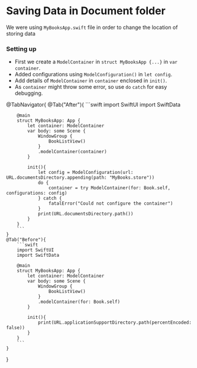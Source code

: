 # Saving Data in Document folder

We were using `MyBooksApp.swift` file in order to change the location of storing data


### Setting up
- First we create a `ModelContainer` in `struct MyBooksApp {...}` in `var container`.
- Added configurations using `ModelConfiguration()` in `let config`.
- Add details of `ModelContainer` in `container` enclosed in `init()`.
- As `container` might throw some error, so use `do` `catch` for easy debugging.

@TabNavigator{
    @Tab("After"){
        ```swift
        import SwiftUI
        import SwiftData

        @main
        struct MyBooksApp: App {
            let container: ModelContainer
            var body: some Scene {
                WindowGroup {
                    BookListView()   
                }
                .modelContainer(container)
            }
            
            init(){
                let config = ModelConfiguration(url: URL.documentsDirectory.appending(path: "MyBooks.store"))
                do {
                    container = try ModelContainer(for: Book.self, configurations: config)
                } catch {
                    fatalError("Could not configure the container")
                }
                print(URL.documentsDirectory.path())
            }
        }
        ```
    }
    @Tab("Before"){
        ```swift
        import SwiftUI
        import SwiftData

        @main
        struct MyBooksApp: App {
            let container: ModelContainer
            var body: some Scene {
                WindowGroup {
                    BookListView()
                }
                .modelContainer(for: Book.self)
            }
            
            init(){
                print(URL.applicationSupportDirectory.path(percentEncoded: false))
            }
        }
        ```
    }
}



